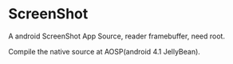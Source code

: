 ScreenShot
==========

A android ScreenShot App Source, reader framebuffer, need root.


Compile the native source at AOSP(android 4.1 JellyBean). 
